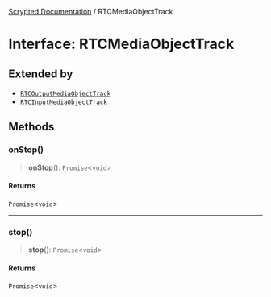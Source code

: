 [Scrypted Documentation](../globals.md) / RTCMediaObjectTrack

# Interface: RTCMediaObjectTrack

## Extended by

- [`RTCOutputMediaObjectTrack`](RTCOutputMediaObjectTrack.md)
- [`RTCInputMediaObjectTrack`](RTCInputMediaObjectTrack.md)

## Methods

### onStop()

> **onStop**(): `Promise`\<`void`\>

#### Returns

`Promise`\<`void`\>

***

### stop()

> **stop**(): `Promise`\<`void`\>

#### Returns

`Promise`\<`void`\>

